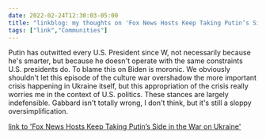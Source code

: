 ```yaml
---
date: 2022-02-24T12:30:03-05:00
title: "linkblog: my thoughts on 'Fox News Hosts Keep Taking Putin’s Side in the War on Ukraine'"
tags: ["link","Communities"]
---
```

Putin has outwitted every U.S. President since W, not necessarily because he's smarter, but because he doesn't operate with the same constraints U.S. presidents do. To blame this on Biden is moronic. We obviously shouldn't let this episode of the culture war overshadow the more important crisis happening in Ukraine itself, but this appropriation of the crisis really worries me in the context of U.S. politics. These stances are largely indefensible. Gabbard isn't totally wrong, I don't think, but it's still a sloppy oversimplification.
 
[link to 'Fox News Hosts Keep Taking Putin’s Side in the War on Ukraine'](https://www.vice.com/en/article/7kbdbz/russia-ukraine-fox-news-putin)
